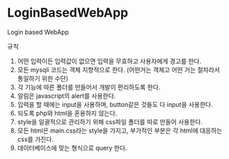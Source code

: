# LoginBasedWebApp
Login based WebApp

규칙
1. 어떤 입력이든 입력값이 없으면 입력을 무효하고 사용자에게 경고를 한다.
2. 모든 mysqli 코드는 객체 지향적으로 한다. (어떤거는 객체고 어떤 거는 절차라서 통일하기 위한 수단)
3. 각 기능에 따른 폴더를 만들어서 개발이 편리하도록 한다.
4. 알림은 javascript의 alert를 사용한다.
5. 입력을 할 때에는 input을 사용하며, button같은 것들도 다 input을 사용한다.
6. 되도록 php와 html을 혼용하지 않는다.
7. style을 일괄적으로 관리하기 위해 css파일 폴더를 따로 만들어 사용한다.
8. 모든 html은 main.css라는 style을 가지고, 부가적인 부분은 각 html에 대응하는 css를 가진다.
9. 데이터베이스에 맞는 형식으로 query 한다. 

